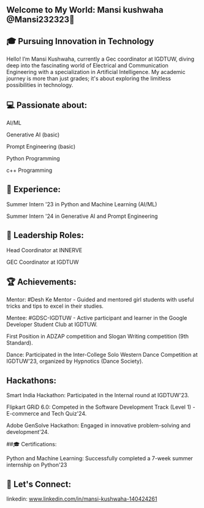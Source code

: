 ## Welcome to My World: Mansi kushwaha @Mansi232323👋

## 🎓 Pursuing Innovation in Technology

Hello! I’m Mansi Kushwaha, currently a Gec coordinator at IGDTUW, diving deep into the fascinating world of Electrical and Communication Engineering with a specialization in Artificial Intelligence. My academic journey is more than just grades; it's about exploring the limitless possibilities in technology.

## 💻 Passionate about:

AI/ML

Generative AI (basic)

Prompt Engineering (basic)

Python Programming

c++ Programming

## 🌟 Experience:

Summer Intern '23 in Python and Machine Learning (AI/ML)

Summer Intern '24 in Generative AI and Prompt Engineering

## 🚀 Leadership Roles:

Head Coordinator at INNERVE

GEC Coordinator at IGDTUW

## 🏆 Achievements:
Mentor: #Desh Ke Mentor - Guided and mentored girl students with useful tricks and tips to excel in their studies.

Mentee: #GDSC-IGDTUW - Active participant and learner in the Google Developer Student Club at IGDTUW.

First Position in ADZAP competition and Slogan Writing competition (9th Standard).

Dance: Participated in the Inter-College Solo Western Dance Competition at IGDTUW'23, organized by Hypnotics (Dance Society).

## Hackathons:

Smart India Hackathon: Participated in the Internal round at IGDTUW'23.

Flipkart GRiD 6.0: Competed in the Software Development Track (Level 1) - E-commerce and Tech Quiz'24.

Adobe GenSolve Hackathon: Engaged in innovative problem-solving and development'24.

##🎓 Certifications:

Python and Machine Learning: Successfully completed a 7-week summer internship on Python'23

## 🔗 Let's Connect:
linkedin: www.linkedin.com/in/mansi-kushwaha-140424261
<!--

**Mansi232323/Mansi232323** is a ✨ _special_ ✨ repository because its `README.md` (this file) appears on your GitHub profile.

Here are some ideas to get you started:

- 🔭 I’m currently working on ...
- 🌱 I’m currently learning ...
- 👯 I’m looking to collaborate on ...
- 🤔 I’m looking for help with ...
- 💬 Ask me about ...
- 📫 How to reach me: ...
- 😄 Pronouns: ...
- ⚡ Fun fact: ...
-->
